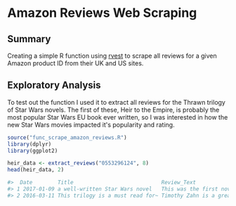 # Amazon Reviews Web Scraping
## Summary
Creating a simple R function using [rvest](https://github.com/hadley/rvest) to scrape all reviews for a given Amazon product ID from their UK and US sites.



## Exploratory Analysis
To test out the function I used it to extract all reviews for the Thrawn trilogy of Star Wars novels. The first of these, Heir to the Empire, is probably the most popular Star Wars EU book ever written, so I was interested in how the new Star Wars movies impacted it's popularity and rating.


``` r
source("func_scrape_amazon_reviews.R")
library(dplyr)
library(ggplot2)

heir_data <- extract_reviews("0553296124", 8)
head(heir_data, 2) 

#>  Date        Title                            Review_Text                               Review_Score Country
#> 1 2017-01-09 a well-written Star Wars novel   This was the first novel of the Star War~            4 UK     
#> 2 2016-03-11 This trilogy is a must read for~ Timothy Zahn is a great writer and story~            5 UK  

```

